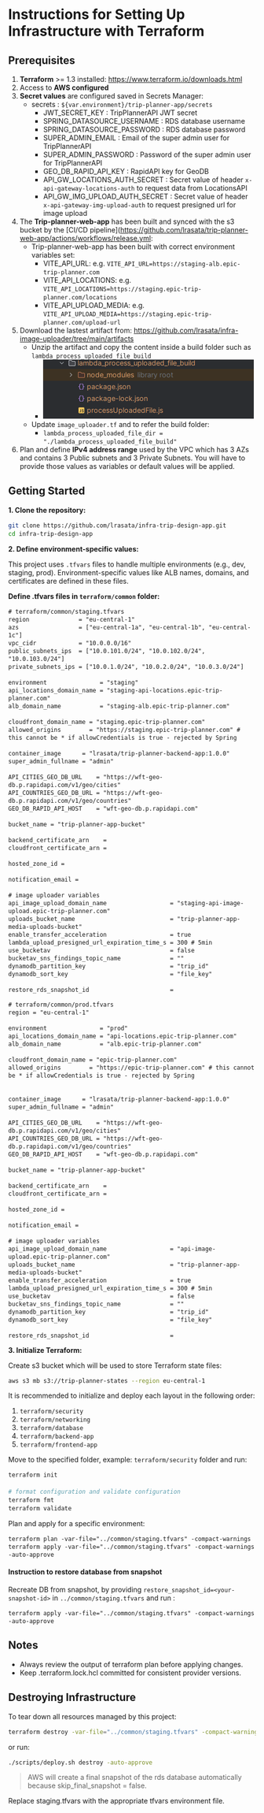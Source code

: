 # Instructions for Setting Up Infrastructure with Terraform

## Prerequisites

1. **Terraform** >= 1.3 installed: https://www.terraform.io/downloads.html
2. Access to **AWS configured**
3. **Secret values** are configured saved in Secrets Manager:
   - secrets : `${var.environment}/trip-planner-app/secrets`
     - JWT_SECRET_KEY : TripPlannerAPI JWT secret
     - SPRING_DATASOURCE_USERNAME : RDS database username
     - SPRING_DATASOURCE_PASSWORD : RDS database password
     - SUPER_ADMIN_EMAIL : Email of the super admin user for TripPlannerAPI
     - SUPER_ADMIN_PASSWORD : Password of the super admin user for TripPlannerAPI
     - GEO_DB_RAPID_API_KEY : RapidAPI key for GeoDB
     - API_GW_LOCATIONS_AUTH_SECRET : Secret value of header `x-api-gateway-locations-auth` to request data from LocationsAPI
     - API_GW_IMG_UPLOAD_AUTH_SECRET : Secret value of header `x-api-gateway-img-upload-auth` to request presigned url for image upload
4. The **Trip-planner-web-app** has been built and synced with the s3 bucket by the [CI/CD pipeline](https://github.com/lrasata/trip-planner-web-app/actions/workflows/release.yml:
   - Trip-planner-web-app has been built with correct environment variables set:
     - VITE_API_URL: e.g. `VITE_API_URL=https://staging-alb.epic-trip-planner.com`
     - VITE_API_LOCATIONS: e.g. `VITE_API_LOCATIONS=https://staging.epic-trip-planner.com/locations`
     - VITE_API_UPLOAD_MEDIA: e.g. `VITE_API_UPLOAD_MEDIA=https://staging.epic-trip-planner.com/upload-url`
5. Download the lastest artifact from: https://github.com/lrasata/infra-image-uploader/tree/main/artifacts
   - Unzip the artifact and copy the content inside a build folder such as `lambda_process_uploaded_file_build`
     - <img src="./docs/build-structure-lambda-process-uploaded-file.png" alt="build-folder-structure"> 
   - Update `image_uploader.tf` and to refer the build folder:
     - `lambda_process_uploaded_file_dir = "./lambda_process_uploaded_file_build"`
6. Plan and define **IPv4 address range** used by the VPC which has 3 AZs and contains 3 Public subnets and 3 Private Subnets. You will have to provide those values as variables or default values will be applied.


## Getting Started

**1. Clone the repository:**

```bash
git clone https://github.com/lrasata/infra-trip-design-app.git
cd infra-trip-design-app
```

**2. Define environment-specific values:**

This project uses `.tfvars` files to handle multiple environments (e.g., dev, staging, prod). Environment-specific values like ALB names, domains, and certificates are defined in these files.

**Define .tfvars files in `terraform/common` folder:**

````text
# terraform/common/staging.tfvars
region              = "eu-central-1"
azs                 = ["eu-central-1a", "eu-central-1b", "eu-central-1c"]
vpc_cidr            = "10.0.0.0/16"
public_subnets_ips  = ["10.0.101.0/24", "10.0.102.0/24", "10.0.103.0/24"]
private_subnets_ips = ["10.0.1.0/24", "10.0.2.0/24", "10.0.3.0/24"]

environment               = "staging"
api_locations_domain_name = "staging-api-locations.epic-trip-planner.com"
alb_domain_name           = "staging-alb.epic-trip-planner.com"

cloudfront_domain_name = "staging.epic-trip-planner.com"
allowed_origins        = "https://staging.epic-trip-planner.com" # this cannot be * if allowCredentials is true - rejected by Spring

container_image      = "lrasata/trip-planner-backend-app:1.0.0"
super_admin_fullname = "admin"

API_CITIES_GEO_DB_URL    = "https://wft-geo-db.p.rapidapi.com/v1/geo/cities"
API_COUNTRIES_GEO_DB_URL = "https://wft-geo-db.p.rapidapi.com/v1/geo/countries"
GEO_DB_RAPID_API_HOST    = "wft-geo-db.p.rapidapi.com"

bucket_name = "trip-planner-app-bucket"

backend_certificate_arn    = 
cloudfront_certificate_arn = 

hosted_zone_id = 

notification_email = 

# image uploader variables
api_image_upload_domain_name                  = "staging-api-image-upload.epic-trip-planner.com"
uploads_bucket_name                           = "trip-planner-app-media-uploads-bucket"
enable_transfer_acceleration                  = true
lambda_upload_presigned_url_expiration_time_s = 300 # 5min
use_bucketav                                  = false
bucketav_sns_findings_topic_name              = ""
dynamodb_partition_key                        = "trip_id"
dynamodb_sort_key                             = "file_key"

restore_rds_snapshot_id                       = 
````

````text
# terraform/common/prod.tfvars
region = "eu-central-1"

environment               = "prod"
api_locations_domain_name = "api-locations.epic-trip-planner.com"
alb_domain_name           = "alb.epic-trip-planner.com"

cloudfront_domain_name = "epic-trip-planner.com"
allowed_origins        = "https://epic-trip-planner.com" # this cannot be * if allowCredentials is true - rejected by Spring


container_image      = "lrasata/trip-planner-backend-app:1.0.0"
super_admin_fullname = "admin"

API_CITIES_GEO_DB_URL    = "https://wft-geo-db.p.rapidapi.com/v1/geo/cities"
API_COUNTRIES_GEO_DB_URL = "https://wft-geo-db.p.rapidapi.com/v1/geo/countries"
GEO_DB_RAPID_API_HOST    = "wft-geo-db.p.rapidapi.com"

bucket_name = "trip-planner-app-bucket"

backend_certificate_arn    = 
cloudfront_certificate_arn = 

hosted_zone_id =

notification_email = 

# image uploader variables
api_image_upload_domain_name                  = "api-image-upload.epic-trip-planner.com"
uploads_bucket_name                           = "trip-planner-app-media-uploads-bucket"
enable_transfer_acceleration                  = true
lambda_upload_presigned_url_expiration_time_s = 300 # 5min
use_bucketav                                  = false
bucketav_sns_findings_topic_name              = ""
dynamodb_partition_key                        = "trip_id"
dynamodb_sort_key                             = "file_key"

restore_rds_snapshot_id                       =
````

**3. Initialize Terraform:**

Create s3 bucket which will be used to store Terraform state files:

````bash
aws s3 mb s3://trip-planner-states --region eu-central-1
````

It is recommended to initialize and deploy each layout in the following order:
1. `terraform/security`
2. `terraform/networking`
3. `terraform/database`
4. `terraform/backend-app`
5. `terraform/frontend-app`

Move to the specified folder, example: `terraform/security` folder and run:
````bash
terraform init

# format configuration and validate configuration
terraform fmt
terraform validate
````

Plan and apply for a specific environment:

````text
terraform plan -var-file="../common/staging.tfvars" -compact-warnings
terraform apply -var-file="../common/staging.tfvars" -compact-warnings -auto-approve
````

#### Instruction to restore database from snapshot

Recreate DB from snapshot, by providing `restore_snapshot_id=<your-snapshot-id>` in `../common/staging.tfvars` and run : 

````text
terraform apply -var-file="../common/staging.tfvars" -compact-warnings -auto-approve
````


## Notes

- Always review the output of terraform plan before applying changes.
- Keep .terraform.lock.hcl committed for consistent provider versions.

## Destroying Infrastructure

To tear down all resources managed by this project:
````bash
terraform destroy -var-file="../common/staging.tfvars" -compact-warnings -auto-approve
````
or run:

````bash
./scripts/deploy.sh destroy -auto-approve
````
> AWS will create a final snapshot of the rds database automatically because skip_final_snapshot = false.


Replace staging.tfvars with the appropriate tfvars environment file.